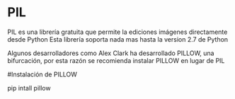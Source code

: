 # PIL

PIL es una librería gratuita que permite la ediciones imágenes directamente desde Python
Esta librería soporta nada mas hasta la version 2.7 de Python

Algunos desarrolladores como Alex Clark ha desarrollado PILLOW, una bifurcación, por esta razón se recomienda 
instalar PILLOW en lugar de PIL


#Instalación de PILLOW

pip intall pillow